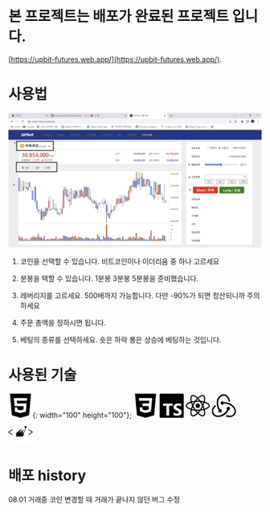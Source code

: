 # 본 프로젝트는 배포가 완료된 프로젝트 입니다.
[https://upbit-futures.web.app/](https://upbit-futures.web.app/).

# 사용법

 ![실행화면](./src/images/upbitFutures.png)
 
 1. 코인을 선택할 수 있습니다. 비트코인이나 이더리움 중 하나 고르세요

 2. 분봉을 택할 수 있습니다. 1분봉 3분봉 5분봉을 준비했습니다.

 3. 레버리지를 고르세요. 500배까지 가능합니다. 다만 -90%가 되면 청산되니까 주의하세요

 4. 주문 총액을 정하시면 됩니다.

 5. 베팅의 종류를 선택하세요. 숏은 하락 롱은 상승에 베팅하는 것입니다.

# 사용된 기술


 ![실행화면](./src/images/html5.svg){: width="100" height="100"};
 ![실행화면](./src/images/css3.svg)
 ![실행화면](./src/images/typescript.svg)
 ![실행화면](./src/images/react.svg)
 ![실행화면](./src/images/redux.svg)
 ![실행화면](./src/images/styledcomponents.svg)

# 배포 history

08.01 거래중 코인 변경할 때 거래가 끝나지 않던 버그 수정
